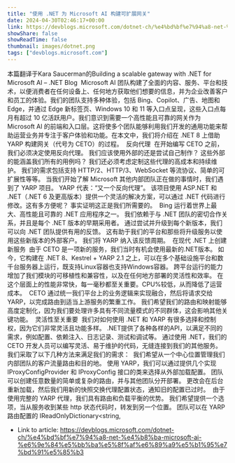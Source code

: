 ```yaml
---
title: "使用 .NET 为 Microsoft AI 构建可扩展网关"
date: 2024-04-30T02:46:17+00:00
link: https://devblogs.microsoft.com/dotnet-ch/%e4%bd%bf%e7%94%a8-net-%e4%b8%ba-microsoft-ai-%e6%9e%84%e5%bb%ba%e5%8f%af%e6%89%a9%e5%b1%95%e7%bd%91%e5%85%b3
showShare: false
showReadTime: false
thumbnail: images/dotnet.png
tags: ["devblogs.microsoft.com"]
---
```

本篇翻译于Kara Saucerman的Building a scalable gateway with .NET for Microsoft AI – .NET Blog  Microsoft AI 团队构建了全面的内容、服务、平台和技术，以便消费者在任何设备上、任何地方获取他们想要的信息，并为企业改善客户和员工的体验。我们的团队支持多种体验，包括 Bing、Copilot、广告、地图和 Edge，并通过 Edge 新标签页、Windows 10 和 11 等入口点呈现，这些入口点每月有超过 10 亿活跃用户。我们意识到需要一个高性能且可靠的网关作为 Microsoft AI 的前端和入口层。这将使多个团队能够利用我们开发的通用功能来帮助运营业务并专注于客户体验和功能。在本文中，我们将介绍在 .NET 8 上借助 YARP 构建网关（代号为 CETO）的过程。  反向代理  在开始编写 CETO 之前，我们必须决定使用反向代理。 我们应该使用外部的还是尝试自己制作？ 这些外部的能涵盖我们所有的用例吗？ 我们还必须考虑定制这些代理的高成本和持续维护。 我们的需求包括支持 HTTP/2、HTTP/3、WebSocket 等流协议、简单的可扩展性等等。 当我们开始了解 Microsoft 其他内部团队正在做的事情时，我们遇到了 YARP 项目。 YARP 代表：“又一个反向代理”。 该项目使用 ASP.NET 和 .NET（.NET 6 及更高版本）提供一个灵活的解决方案，可以通过 .NET 代码进行修改。这有多方便呢？ 事实证明这正是我们所需要的。  Bing 运行着世界上最大、高性能且可靠的 .NET 应用程序之一。 我们依赖于与 .NET 团队的密切合作关系，并且是每个 .NET 版本的早期采用者。 通过尝试并升级到每个新版本，我们可以向 .NET 团队提供有用的反馈。 这有助于我们的平台和那些将升级服务以使用这些新版本的外部客户。 我们将 YARP 纳入该反馈周期。  在现代 .NET 上创建新服务  由于 CETO 是一项新的服务，我们当时有机会使用最新的.NET版本。 如今，它构建在 .NET 8、Kestrel + YARP 2.1 之上，可以在多个基础设施平台和数千台服务器上运行，既支持Linux容器也支持Windows容器。 跨平台运行的能力增加了我们模块的可移植性和兼容性，以及在任何地方部署的灵活性和效率。 在这个层面上的性能非常快，每一毫秒都至关重要。CPU%较低，从而降低了运营成本。  CETO 通过统一我们平台上的业务逻辑来实现融合，然后将请求交给 YARP，以完成路由到适当上游服务的繁重工作。 我们希望我们的路由和映射能够高度定制化，因为我们要处理许多具有不同流量模式的不同群体，这会影响其他关键功能。  灵活性至关重要  我们对如何使用 .NET 和 YARP 有很多选择和控制权，因为它们非常灵活且功能多样。 .NET提供了各种各样的API，以满足不同的需求，例如配置、依赖注入、日志记录、测试和调试等。 通过使用 .NET，我们的 CETO 开发人员可以编写灵活、易于维护的代码，无缝连接到我们的其他服务。  我们采取了以下几种方法来满足我们的需求：  我们希望从一个中心位置管理我们内部团队的客户流量路由和目的地。 使用 YARP，我们可以通过提供几个实现 IProxyConfigProvider 和 IProxyConfig 接口的类来选择从外部加载配置。 团队可以创建任意数量的简单或复杂的路由，并与其他团队分开部署。 更改会在后台重新加载，然后我们用新的快照交换代理配置状态，通知旧的配置已过时。  由于使用完整的 YARP 代理，我们具有路由和负载平衡的优势。 我们希望提供一个选项，当从服务收到某些 http 状态代码时，转发到另一个位置。 团队可以在 YARP 路由配置的 IReadOnlyDictionary<string,

- Link to article: https://devblogs.microsoft.com/dotnet-ch/%e4%bd%bf%e7%94%a8-net-%e4%b8%ba-microsoft-ai-%e6%9e%84%e5%bb%ba%e5%8f%af%e6%89%a9%e5%b1%95%e7%bd%91%e5%85%b3